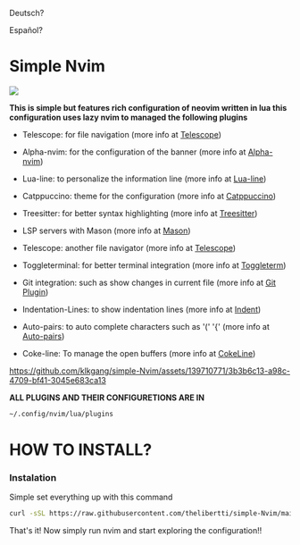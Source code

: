 Deutsch?
<PLACEHOLDER FOR GERMAN DOCUMENTATION>

Español?
<PLACEHOLDER FOR SPANISH DOCUMENTATION>



<h1>Simple Nvim</h1>

![](templates/simple-nvim-template.jpg)



**This is simple but features rich configuration of neovim written in lua this configuration uses lazy nvim to managed the following plugins**

- Telescope: for file navigation (more info at [Telescope](https://github.com/nvim-telescope/telescope.nvim))

- Alpha-nvim: for the configuration of the banner (more info at [Alpha-nvim](https://github.com/goolord/alpha-nvim))

- Lua-line: to personalize the information line (more info at [Lua-line](https://github.com/nvim-lualine/lualine.nvim))

- Catppuccino: theme for the configuration (more info at [Catppuccino](https://github.com/catppuccino/nvim))

- Treesitter: for better syntax highlighting (more info at [Treesitter](https://github.com/nvim-treesitter/nvim-treesitter))

- LSP servers with Mason (more info at [Mason](https://github.com/williamboman/mason.nvim))

- Telescope: another file navigator (more info at [Telescope](https://github.com/nvim-telescope/telescope.nvim))

- Toggleterminal: for better terminal integration (more info at [Toggleterm](https://github.com/akinsho/toggleterm.nvim))
  
- Git integration: such as show changes in current file (more info at [Git Plugin](https://github.com/lewis6991/gitsigns.nvim))

- Indentation-Lines: to show indentation lines (more info at [Indent](https://github.com/lukas-reineke/indent-blankline.nvim))

- Auto-pairs: to auto complete characters such as '(' '{' (more info at [Auto-pairs](https://github.com/windwp/nvim-autopairs))

- Coke-line: To manage the open buffers (more info at [CokeLine](https://github.com/willothy/nvim-cokeline))


https://github.com/klkgang/simple-Nvim/assets/139710771/3b3b6c13-a98c-4709-bf41-3045e683ca13



**ALL PLUGINS AND THEIR CONFIGURETIONS ARE IN** 
```bash
~/.config/nvim/lua/plugins
```
<h1>HOW TO INSTALL?</h1>


### Instalation

Simple set everything up with this command
```bash
curl -sSL https://raw.githubusercontent.com/thelibertti/simple-Nvim/main/father.sh | bash -s -- -I
```

That's it! Now simply run nvim and start exploring the configuration!!
